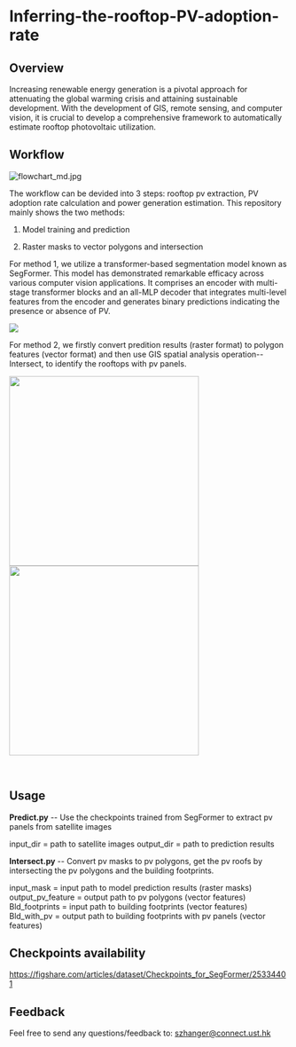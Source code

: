 # Inferring-the-rooftop-PV-adoption-rate

## Overview

Increasing renewable energy generation is a pivotal approach for attenuating the global warming crisis and attaining sustainable development. With the development of GIS, remote sensing, and computer vision, it is crucial to develop a comprehensive framework to automatically estimate rooftop photovoltaic utilization.

## Workflow

![flowchart_md.jpg](E:\01-CityBES\014-PV%20generation%20potential%20and%20duck%20curve\07-Writing\Figures\flowchart_StudyArea\flowchart\flowchart_md.jpg)

The workflow can be devided into 3 steps: rooftop pv extraction, PV adoption rate calculation and power generation estimation. This repository mainly shows the two methods:

1. Model training and prediction

2. Raster masks to vector polygons and intersection

For method 1, we utilize a transformer-based segmentation model known as SegFormer. This model has demonstrated remarkable efficacy across various computer vision applications. It comprises an encoder with multi-stage transformer blocks and an all-MLP decoder that integrates multi-level features from the encoder and generates binary predictions indicating the presence or absence of PV.

![](C:\Users\Zhang\AppData\Roaming\marktext\images\2024-03-04-14-50-18-image.png)

For method 2, we firstly convert predition results (raster format) to polygon features (vector format) and then use GIS spatial analysis operation--Intersect, to identify the rooftops with pv panels.

<img title="" src="file:///C:/Users/Zhang/AppData/Roaming/marktext/images/2024-03-04-14-54-12-image.png" alt="" width="342"><img src="file:///C:/Users/Zhang/AppData/Roaming/marktext/images/2024-03-04-14-54-19-image.png" title="" alt="" width="342">

 

## Usage

**Predict.py** -- Use the checkpoints trained from SegFormer to extract pv panels from  satellite images

input_dir = path to satellite images
output_dir = path to prediction results

**Intersect.py** -- Convert pv masks to pv polygons, get the pv roofs by intersecting the pv polygons and the building footprints.

input_mask = input path to model prediction results (raster masks)  
output_pv_feature = output path to pv polygons (vector features)  
Bld_footprints = input path to building footprints (vector features)  
Bld_with_pv = output path to building footprints with pv panels (vector features)



## Checkpoints availability

https://figshare.com/articles/dataset/Checkpoints_for_SegFormer/25334401



## Feedback

Feel free to send any questions/feedback to: szhanger@connect.ust.hk
